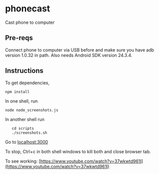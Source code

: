 # phonecast

Cast phone to computer

## Pre-reqs

Connect phone to computer via USB before and make sure you have adb version 1.0.32 in path.
Also needs Android SDK version 24.3.4.

## Instructions

To get dependencies,

``` npm install ```

In one shell, run

``` node node_screenshots.js ```

In another shell run

```
   cd scripts
   ./screenshots.sh
```

Go to [localhost:3000](localhost:3000)

To stop, Ctrl+c in both shell windows to kill both and close browser tab.

To see working: [https://www.youtube.com/watch?v=37wkwtd961I](https://www.youtube.com/watch?v=37wkwtd961I)